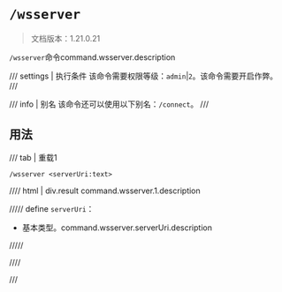 # `/wsserver`

> 文档版本：1.21.0.21

`/wsserver`命令command.wsserver.description

/// settings | 执行条件
该命令需要权限等级：`admin`|`2`。该命令需要开启作弊。
///

/// info | 别名
该命令还可以使用以下别名：`/connect`。
///

## 用法

/// tab | 重载1
```mcfunction
/wsserver <serverUri:text>
```

//// html | div.result
command.wsserver.1.description

///// define
`serverUri`：<!-- md:samp text -->

- 基本类型。command.wsserver.serverUri.description


/////

////

///
